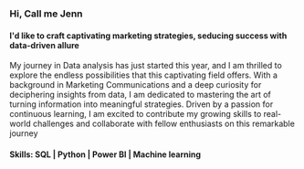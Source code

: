 
### Hi, Call me Jenn
#### I'd like to craft captivating marketing strategies, seducing success with data-driven allure


My journey in Data analysis has just started this year, and I am thrilled to explore the endless possibilities that this captivating field offers. With a background in Marketing Communications and a deep curiosity for deciphering insights from data, I am dedicated to mastering the art of turning information into meaningful strategies. Driven by a passion for continuous learning, I am excited to contribute my growing skills to real-world challenges and collaborate with fellow enthusiasts on this remarkable journey

#### Skills: SQL | Python | Power BI | Machine learning




